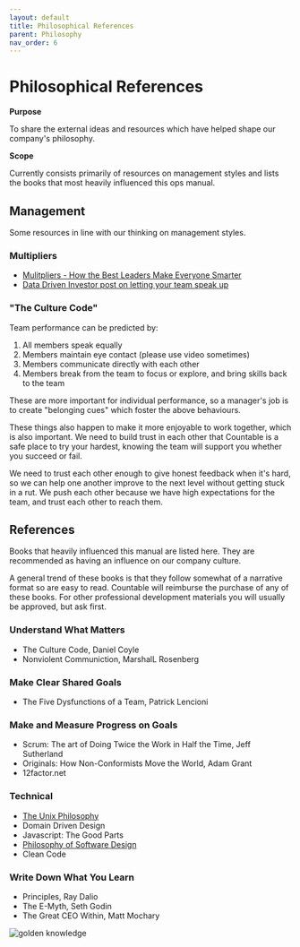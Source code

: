 ```yaml
---
layout: default
title: Philosophical References
parent: Philosophy
nav_order: 6
---
```


# Philosophical References

**Purpose**

To share the external ideas and resources which have helped shape our company's philosophy.

**Scope**

Currently consists primarily of resources on management styles and lists the books that most heavily influenced this ops manual.

## Management

Some resources in line with our thinking on management styles.

### Multipliers

  - [Mulitpliers - How the Best Leaders Make Everyone Smarter](https://www.amazon.ca/Multipliers-Revised-Updated-Leaders-Everyone/dp/0062663070/ref=sr_1_1?)
  - [Data Driven Investor post on letting your team speak up](https://medium.com/datadriveninvestor/are-you-a-manager-shut-up-494616dcea2f)

### "The Culture Code"

Team performance can be predicted by:

1.  All members speak equally
2.  Members maintain eye contact (please use video sometimes)
3.  Members communicate directly with each other
4.  Members break from the team to focus or explore, and bring skills
    back to the team

These are more important for individual performance, so a manager's job is to create "belonging cues" which foster the above behaviours. 

These things also happen to make it more enjoyable to work together, which is also important. We need to build trust in each other that Countable is a
safe place to try your hardest, knowing the team will support you whether you succeed or fail. 

We need to trust each other enough to give honest feedback when it's hard, so we can help one another improve to the next level without getting stuck in a rut. We push each other because we have high expectations for the team, and trust each other to reach them.

## References

Books that heavily influenced this manual are listed here. They are recommended as having an influence on our company culture.

A general trend of these books is that they follow somewhat of a narrative format so are easy to read. Countable will reimburse the purchase of any of these books. For other professional development
materials you will usually be approved, but ask first.

### Understand What Matters

  - The Culture Code, Daniel Coyle
  - Nonviolent Communiction, MarshalL Rosenberg

### Make Clear Shared Goals

  - The Five Dysfunctions of a Team, Patrick Lencioni

### Make and Measure Progress on Goals

  - Scrum: The art of Doing Twice the Work in Half the Time, Jeff Sutherland
  - Originals: How Non-Conformists Move the World, Adam Grant
  - 12factor.net

### Technical
  - [The Unix Philosophy](https://homepage.cs.uri.edu/~thenry/resources/unix_art/ch01s06.html)
  - Domain Driven Design
  - Javascript: The Good Parts
  - [Philosophy of Software Design](https://www.amazon.com/Philosophy-Software-Design-John-Ousterhout/dp/1732102201)
  - Clean Code

### Write Down What You Learn

  - Principles, Ray Dalio
  - The E-Myth, Seth Godin
  - The Great CEO Within, Matt Mochary

![golden knowledge](https://i.imgur.com/gb9SZdp.png)
